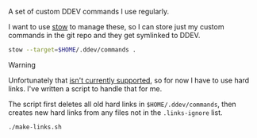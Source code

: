 A set of custom DDEV commands I use regularly.

I want to use [stow](https://www.gnu.org/software/stow/) to manage these, so I can store just my custom commands in the git repo and they get symlinked to DDEV.

```bash
stow --target=$HOME/.ddev/commands .
```

> [!WARNING]
> Unfortunately that [isn't currently supported](https://github.com/ddev/ddev/issues/5806), so for now I have to use hard links. I've written a script to handle that for me.
>
> The script first deletes all old hard links in `$HOME/.ddev/commands`, then creates new hard links from any files not in the `.links-ignore` list.
>
> ```bash
> ./make-links.sh
> ```
